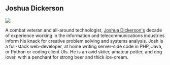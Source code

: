 <h2>Joshua Dickerson</h2>
<img src="//0.gravatar.com/avatar/2750ffaba64a53a41e5906b65d7563cc?s=250">
	<p>
		A combat veteran and all-around technologist, <a href="https://github.com/JoshuaDickerson">Joshua Dickerson's</a> decade of experience working in the information and telecommunications industries inform his knack for creative problem solving and systems analysis. Josh is a full-stack web-developer, at home writing server-side code in PHP, Java, or Python or coding client UIs. He is an avid skiier, amateur potter, and dog lover, with a penchant for strong beer and thick ice-cream.
	</p>
	
